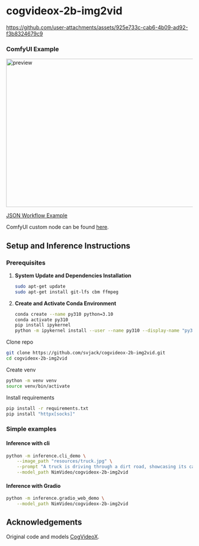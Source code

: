 # cogvideox-2b-img2vid


https://github.com/user-attachments/assets/925e733c-cab6-4b09-ad92-f3b8324679c9

### ComfyUI Example
<p>
    <img src="resources/cogvideox-2b-img2vid-workflow.png" width="800" height="400" title="preview"/>
</p>
<p>
    <a href="resources/cogvideox-2b-img2vid-workflow.json">JSON Workflow Example</a>
</p>
ComfyUI custom node can be found <a href="https://github.com/Nim-Video/ComfyUI-CogVideoXWrapper">here</a>.

## Setup and Inference Instructions

### Prerequisites

1. **System Update and Dependencies Installation**
   ```bash
   sudo apt-get update
   sudo apt-get install git-lfs cbm ffmpeg
   ```

2. **Create and Activate Conda Environment**
   ```bash
   conda create --name py310 python=3.10
   conda activate py310
   pip install ipykernel
   python -m ipykernel install --user --name py310 --display-name "py310"
   ```

Clone repo 
```bash
git clone https://github.com/svjack/cogvideox-2b-img2vid.git
cd cogvideox-2b-img2vid
```
  
Create venv  
```bash
python -m venv venv
source venv/bin/activate
```
  
Install requirements
```bash
pip install -r requirements.txt
pip install "httpx[socks]"
```
  
### Simple examples
#### Inference with cli
```bash
python -m inference.cli_demo \
    --image_path "resources/truck.jpg" \
    --prompt "A truck is driving through a dirt road, showcasing its capability for off-roading." \
    --model_path NimVideo/cogvideox-2b-img2vid
```

#### Inference with Gradio
```bash
python -m inference.gradio_web_demo \
    --model_path NimVideo/cogvideox-2b-img2vid
```

## Acknowledgements
Original code and models [CogVideoX](https://github.com/THUDM/CogVideo/tree/main).  
